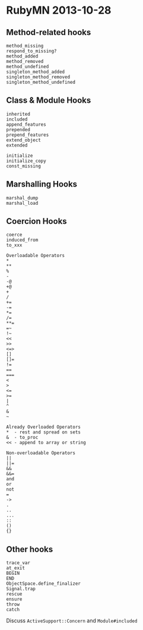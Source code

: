 # RubyMN 2013-10-28

## Method-related hooks

```
method_missing
respond_to_missing?
method_added
method_removed
method_undefined
singleton_method_added
singleton_method_removed
singleton_method_undefined
```

## Class & Module Hooks

```
inherited
included
append_features
prepended
prepend_features
extend_object
extended

initialize
initialize_copy
const_missing
```

## Marshalling Hooks

```
marshal_dump
marshal_load
```

## Coercion Hooks

```
coerce
induced_from
to_xxx

Overloadable Operators
*
**
%
-
-@
+@
+
/
+=
-=
*=
/=
**=
=~
!~
<<
>>
<=>
[]
[]=
!=
==
===
<
>
<=
>=
|
^
&
~

Already Overloaded Operators
*  - rest and spread on sets
&  - to_proc
<< - append to array or string

Non-overloadable Operators
||
||=
&&
&&=
and
or
not
=
->
.
..
...
::
()
{}
```

## Other hooks
```
trace_var
at_exit
BEGIN
END
ObjectSpace.define_finalizer
Signal.trap
rescue
ensure
throw
catch
```

Discuss `ActiveSupport::Concern` and `Module#included`
